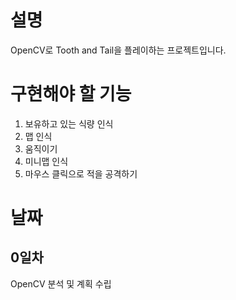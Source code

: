 # 설명
OpenCV로 Tooth and Tail을 플레이하는 프로젝트입니다.

# 구현해야 할 기능
1. 보유하고 있는 식량 인식
2. 맵 인식
3. 움직이기
4. 미니맵 인식
5. 마우스 클릭으로 적을 공격하기

# 날짜

## 0일차
OpenCV 분석 및 계획 수립
